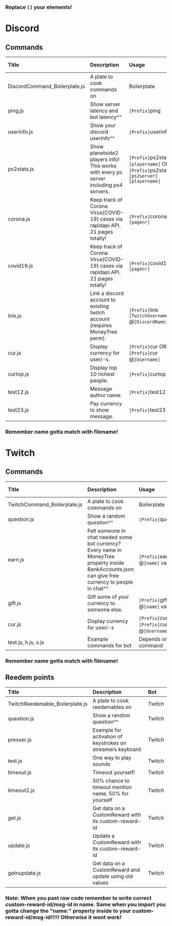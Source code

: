 ### Replace `[]` your elements! 

# Discord
## Commands
|**Title**|**Description**|**Usage**|**Require Currency**|**Bot**|
|:-|:-|:-|:-|:-|
|DiscordCommand_Boilerplate.js|A plate to cook commands on|Boilerplate|false|Discord|
|ping.js |Show server latency and bot latency^^ |`[Prefix]`ping |false|Discord|
|userinfo.js |Show your discord userinfo^^ |`[Prefix]`userinfo |false|Discord|
|ps2stats.js |Show planetside2 players info! This works with every pc server including ps4 servers. |`[Prefix]`ps2stats `[playername]` OR `[Prefix]`ps2stats `[ps2server]` `[playername]` |false|Discord|
|corona.js |Keep track of Corona Virus(COVID-19) cases via rapidapi API. 21 pages totally! |`[Prefix]`corona `[pagenr]` |false|Discord|
|covid19.js |Keep track of Corona Virus(COVID-19) cases via rapidapi API. 21 pages totally! |`[Prefix]`covid19 `[pagenr]`|false|Discord|
|link.js |Link a discord account to existing twitch account (requires MoneyTree perm). |`[Prefix]`link `[TwitchUsername]` @`[DiscordName]` |false|Discord|
|cur.js |Display currency for user/-s. |`[Prefix]`cur OR `[Prefix]`cur @`[Username]`|true|Discord|
|curtop.js |Display top 10 richest people. |`[Prefix]`curtop |true|Discord|
|test12.js |Message author name. |`[Prefix]`test12 |true|Discord|
|test23.js |Pay currency to show message. |`[Prefix]`test23 |true|Discord|
### Remember name gotta match with filename!

# Twitch
## Commands
|**Title**|**Description**|**Usage**|**Require Currency**|**Bot**|
|:-|:-|:-|:-|:-|
|TwitchCommand_Boilerplate.js|A plate to cook commands on|Boilerplate|false|Twitch|
|question.js |Show a random question^^ |`[Prefix]`question |false|Twitch|
|earn.js |Felt someone in chat needed some bot currency? Every name in MoneyTree property inside BankAccounts.json can give free currency to people in chat^^ |`[Prefix]`earn @`[name]` value |true|Twitch|
|gift.js |Gift some of your currency to someone else. |`[Prefix]`gift @`[name]` value |true|Twitch|
|cur.js |Display currency for user/-s|`[Prefix]`cur or `[Prefix]`cur @`[Username]`|true|Twitch|
|test.js, h.js, s.js|Example commands for bot|Depends on command|true|Twitch|
### Remember name gotta match with filename!

## Reedem points
|**Title**|**Description**|**Bot**|
|:-|:-|:-|
|TwitchReedemable_Boilerplate.js|A plate to cook reedemables on|Twitch|
|question.js |Show a random question^^ |Twitch|
|presser.js |Example for activation of keystrokes on streamers keyboard |Twitch|
|test.js |One way to play sounds|Twitch|
|timeout.js |Timeout yourself!|Twitch|
|timeout2.js|50% chance to timeout mention name, 50% for yourself|Twitch|
|get.js|Get data on a CustomReward with its custom-reward-id|Twitch|
|update.js|Update a CustomReward with its custom-reward-id|Twitch|
|getnupdate.js|Get data on a CustomReward and update using old values|Twitch|
### Note: When you past raw code remember to write correct custom-reward-id/msg-id in name. Same when you import you gotta change the "name:" property inside to your custom-reward-id/msg-id!!!!! Otherwise it wont work!



